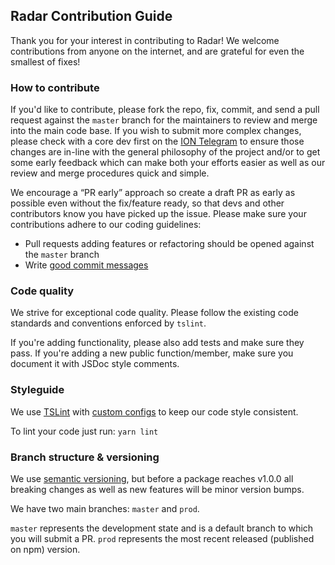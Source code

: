 ## Radar Contribution Guide

Thank you for your interest in contributing to Radar! We welcome contributions from anyone on the internet, and are grateful for even the smallest of fixes!

### How to contribute

If you'd like to contribute, please fork the repo, fix, commit, and send a pull request against the `master` branch for the maintainers to review and merge into the main code base. If you wish to submit more complex changes, please check with a core dev first on the [ION Telegram](https://t.me/radarion) to ensure those changes are in-line with the general philosophy of the project and/or to get some early feedback which can make both your efforts easier as well as our review and merge procedures quick and simple.

We encourage a “PR early” approach so create a draft PR as early as possible even without the fix/feature ready, so that devs and other contributors know you have picked up the issue. Please make sure your contributions adhere to our coding guidelines:

*   Pull requests adding features or refactoring should be opened against the `master` branch
*   Write [good commit messages](https://chris.beams.io/posts/git-commit/)

### Code quality

We strive for exceptional code quality. Please follow the existing code standards and conventions enforced by `tslint`.

If you're adding functionality, please also add tests and make sure they pass.
If you're adding a new public function/member, make sure you document it with JSDoc style comments.

### Styleguide

We use [TSLint](https://palantir.github.io/tslint/) with [custom configs](https://github.com/RadarTech/tslint-config) to keep our code style consistent.

To lint your code just run: `yarn lint`

### Branch structure & versioning

We use [semantic versioning](http://semver.org/), but before a package reaches v1.0.0 all breaking changes as well as new features will be minor version bumps.

We have two main branches: `master` and `prod`.

`master` represents the development state and is a default branch to which you will submit a PR.
`prod` represents the most recent released (published on npm) version.

